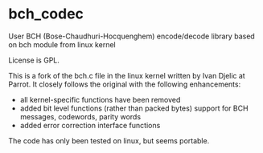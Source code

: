 # bch_codec
User BCH (Bose-Chaudhuri-Hocquenghem) encode/decode library based on bch module from linux kernel

License is GPL.

This is a fork of the bch.c file in the linux kernel written by Ivan Djelic at Parrot.
It closely follows the original with the following enhancements:
  * all kernel-specific functions have been removed
  * added bit level functions (rather than packed bytes) support for BCH messages, codewords, parity words
  * added error correction interface functions

The code has only been tested on linux, but seems portable.
